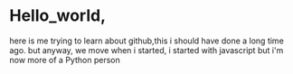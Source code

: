 # Hello_world,
here is me trying to learn about github,this i should have done a long time ago.
but anyway, we move
when i started, i started with javascript but i'm now more of a Python person
